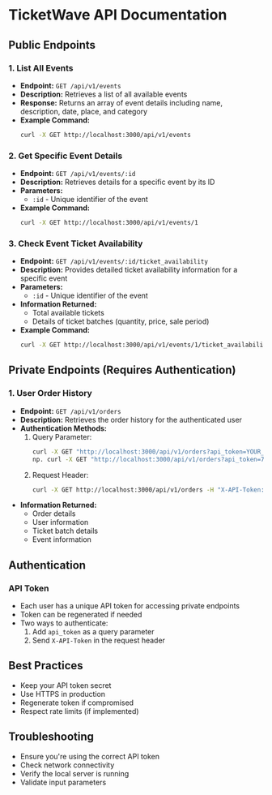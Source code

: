 # TicketWave API Documentation

## Public Endpoints

### 1. List All Events
- **Endpoint:** `GET /api/v1/events`
- **Description:** Retrieves a list of all available events
- **Response:** Returns an array of event details including name, description, date, place, and category
- **Example Command:**
  ```bash
  curl -X GET http://localhost:3000/api/v1/events
  ```

### 2. Get Specific Event Details
- **Endpoint:** `GET /api/v1/events/:id`
- **Description:** Retrieves details for a specific event by its ID
- **Parameters:**
  - `:id` - Unique identifier of the event
- **Example Command:**
  ```bash
  curl -X GET http://localhost:3000/api/v1/events/1
  ```

### 3. Check Event Ticket Availability
- **Endpoint:** `GET /api/v1/events/:id/ticket_availability`
- **Description:** Provides detailed ticket availability information for a specific event
- **Parameters:**
  - `:id` - Unique identifier of the event
- **Information Returned:**
  - Total available tickets
  - Details of ticket batches (quantity, price, sale period)
- **Example Command:**
  ```bash
  curl -X GET http://localhost:3000/api/v1/events/1/ticket_availability
  ```

## Private Endpoints (Requires Authentication)

### 1. User Order History
- **Endpoint:** `GET /api/v1/orders`
- **Description:** Retrieves the order history for the authenticated user
- **Authentication Methods:**
  1. Query Parameter:
     ```bash
     curl -X GET "http://localhost:3000/api/v1/orders?api_token=YOUR_API_TOKEN"
     np. curl -X GET "http://localhost:3000/api/v1/orders?api_token=7bedee52c6091fd3a1e7a3d3c830353e670b38f8958fdc2271af1c6a02b737db"
     ```
  2. Request Header:
     ```bash
     curl -X GET http://localhost:3000/api/v1/orders -H "X-API-Token: YOUR_API_TOKEN"
     ```
- **Information Returned:**
  - Order details
  - User information
  - Ticket batch details
  - Event information

## Authentication

### API Token
- Each user has a unique API token for accessing private endpoints
- Token can be regenerated if needed
- Two ways to authenticate:
  1. Add `api_token` as a query parameter
  2. Send `X-API-Token` in the request header

## Best Practices
- Keep your API token secret
- Use HTTPS in production
- Regenerate token if compromised
- Respect rate limits (if implemented)

## Troubleshooting
- Ensure you're using the correct API token
- Check network connectivity
- Verify the local server is running
- Validate input parameters